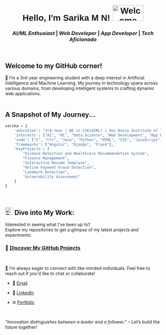 <div align="center" style="font-family: Georgia, Arial, sans-serif;  position:relative;" >
  <p style="align:center; font-family: Georgia, Arial, sans-serif; align-items:center">
    <h1> <strong> 
      Hello, I'm Sarika M N!
      <img src="https://media.tenor.com/aCQAWmp5Jd8AAAAi/hello-wave.gif" alt="Welcome" style="width: 100px; height:50px"/>
     </strong> </h1>
    </p>
</div>

<div align="center" > <h3><strong> <i> AI/ML Enthusiast </i> | <i> Web Developer </i> | <i> App Developer </i> | <i> Tech Aficionado </i> </strong> </h2></div>
<br>

## Welcome to my GitHub corner! 
🌱 I’m a 3rd-year engineering student with a deep interest in Artificial Intelligence and Machine Learning. My journey in technology spans across various domains, from developing intelligent systems to crafting dynamic web applications.
<br>
<br>

## A Snapshot of My Journey...
```python
sarika = {
    'education': "3rd-Year | BE in CSE(AIML) | Don Bosco Institute of Technology | CGPA: 9.14",
    'interests': ["AI", "ML", "Data Science", "Web Development", "App Development", "Cybersecurity"],
    'code': ["C", "C++", "Java", "Python", "HTML", "CSS", "JavaScript", "SQL", "Oracle", "PHP"],
    'frameworks': ["Angular", "Django", "Flask"],
    'keyProjects': [
        "Disease Detection and Healthcare Recommendation System",
        "Finance Management",
        "Interactive Resume Template",
        "Online Payment Fraud Detection",
        "Landmark Detection",
        "Vulnerability Assessment"
    ]
}
```
<br>

## <img src="https://cdn.pixabay.com/animation/2023/06/13/15/12/15-12-47-323_512.gif" alt="Explore" width="25" />  Dive into My Work:
Interested in seeing what I’ve been up to?
<br>
Explore my repositories to get a glimpse of my latest projects and experiments:
### 🔗 [Discover My GitHub Projects](https://github.com/Sarika362?tab=repositories)

<br>

 💞 I’m always eager to connect with like-minded individuals. Feel free to reach out if you'd like to chat or collaborate!


* 📧 [Email](sarika.mn97@gmail.com)

* 💼 [LinkedIn](https://www.linkedin.com/in/sarika-m-n/)

* 🌐 [Portfolio](https://sarikamn-362.netlify.app/)

<br>

_“Innovation distinguishes between a leader and a follower.”_ – Let’s build the future together!
